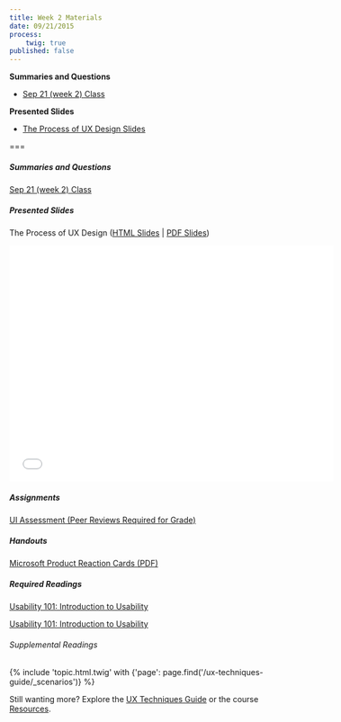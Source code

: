 ```yaml
---
title: Week 2 Materials
date: 09/21/2015
process:
    twig: true
published: false
---
```


**Summaries and Questions**
*   [Sep 21 (week 2) Class](https://canvas.sfu.ca/courses/22099/discussion_topics/381881)

**Presented Slides**
*   [The Process of UX Design Slides](http://slides.com/paulhibbitts/cmpt-363-153-the-process-of-ux-design#/)

===

<style>iframe.embedly-card{float:left;}</style>
##### Summaries and Questions  
[Sep 21 (week 2) Class](https://canvas.sfu.ca/courses/22099/discussion_topics/381881)  

##### Presented Slides  
The Process of UX Design ([HTML Slides](http://slides.com/paulhibbitts/cmpt-363-153-the-process-of-ux-design) | [PDF Slides](http://1drv.ms/1L9F9Ed))

<div class="row">
  <div class="col s10">
  <div class="video-container"><iframe src="//slides.com/paulhibbitts/cmpt-363-153-the-process-of-ux-design/embed" width="576" height="420" scrolling="no" frameborder="0" webkitallowfullscreen mozallowfullscreen allowfullscreen></iframe></div>
  </div>
</div>

##### Assignments  
[UI Assessment (Peer Reviews Required for Grade)](https://canvas.sfu.ca/courses/20703/assignments/98600)  
##### Handouts  
[Microsoft Product Reaction Cards (PDF)](https://onedrive.live.com/redir?resid=74D2D06DCB0AFD88!186925&authkey=!ANX9ZjlT88yPK9Q&ithint=file%2cpdf)  

##### Required Readings  
[Usability 101: Introduction to Usability](http://www.nngroup.com/articles/usability-101-introduction-to-usability/)
<div class="row">
  <div class="col s10">
  <a class="embedly-card" href="http://www.nngroup.com/articles/usability-101-introduction-to-usability/">Usability 101: Introduction to Usability</a>
<script async src="//cdn.embedly.com/widgets/platform.js" charset="UTF-8"></script>
</div>
</div>

###### Supplemental Readings
{% include 'topic.html.twig' with {'page': page.find('/ux-techniques-guide/_scenarios')} %}  

Still wanting more? Explore the [UX Techniques Guide](../../ux-techniques-guide) or the course [Resources](../../resources).  
